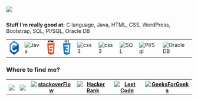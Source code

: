 <h1 align="left">
   <a href="https://git.io/typing-svg">
   <img src="https://readme-typing-svg.herokuapp.com?lines=Hello,+There!+👋;This+is+Rohit+shukla....;Nice+to+meet+you!&color=%23000000&size=28">
   </a>
</h1>
<p align="left"><b >Stuff I'm really good at:</b> C language, Java, HTML, CSS, WordPress, Bootstrap, SQL, Pl/SQL, Oracle DB</p>
<table>
   <tr>
      <td align="left">
         <a href="https://www.cprogramming.com/" target="_blank">
            <img src="https://raw.githubusercontent.com/devicons/devicon/master/icons/c/c-original.svg" alt="c" width="40" height="40"/> 
      </td>
      <td href="https://www.w3schools.com/java/" target="_blank"> <img src="https://cdn-icons-png.flaticon.com/512/226/226777.png" alt="Java" width="40" height="40"/> </td> 
      <td href="https://www.w3.org/html/" target="_blank"> <img src="https://raw.githubusercontent.com/devicons/devicon/master/icons/html5/html5-original-wordmark.svg" alt="html5" width="40" height="40"/> 
      <td href="https://www.w3schools.com/css/" target="_blank"> <img src="https://raw.githubusercontent.com/devicons/devicon/master/icons/css3/css3-original-wordmark.svg" alt="css3" width="40" height="40"/> </td> 
      <td href="https://wordpress.org/" target="_blank"> <img src="https://upload.wikimedia.org/wikipedia/commons/thumb/9/98/WordPress_blue_logo.svg/1200px-WordPress_blue_logo.svg.png" alt="css3" width="40" height="40"/> </td>
      <td href="https://getbootstrap.com/" target="_blank"> <img src="https://upload.wikimedia.org/wikipedia/commons/b/b2/Bootstrap_logo.svg" alt="css3" width="40" height="40"/> </td> 
      <td  href="https://www.w3schools.com/sql/" target="_blank"> <img src="https://w7.pngwing.com/pngs/167/148/png-transparent-microsoft-azure-sql-database-microsoft-sql-server-database-blue-text-logo-thumbnail.png" alt="SQL" width="40" height="40"/> </td>
      <td href="https://www.oracle.com/in/database/technologies/appdev/plsql.html" target="_blank"> <img src="https://blogger.googleusercontent.com/img/a/AVvXsEh_mh35oPtukNeOK87qLrdQ9XgMx3X3DElCDYFZ9VOJZp-92y3CsQfA3n92Ss8RCmOaGcCnz21yxyar3FkYMPsEvLEhQ8GIywqwThEiYWflk-Lk--EgSlPrDJ5JhN1SRITpXzvCHsSZetXz67Sx-u7fqY7QlYk30vZuc30GPdmHBYkBZv0gxMQnPzVC=s200" alt="Pl/Sql" width="50" height="50"/> 
      </td>
      <td href="https://www.oracle.com/in/index.html" target="_blank"> <img src="https://permaclipart.org/imagesvg/165444/" alt="Oracle DB" width="40" height="40"/> 
      </td></p> 
   </tr>
</table>
<h3 align="left" > Where to find me?</h3>

<table style="width:100%">
  <tr>
    <th><a href="mailto:rohitshukla5911@gmail.com" target="blank"><img height="30px" align="center" src="https://upload.wikimedia.org/wikipedia/commons/thumb/7/7e/Gmail_icon_%282020%29.svg/2560px-Gmail_icon_%282020%29.svg.png" /></a></th>
    <th><a href="https://www.linkedin.com/in/rohitshukla001" target="blank"><img height="40px" align="center" src="https://cdn-icons-png.flaticon.com/512/174/174857.png" /></a></th>    
    <th><a href="https://stackoverflow.com/users/17337182/rohit-shukla" target="_blank"><img alt="stackoverFlow" src="https://img.shields.io/badge/Stack_Overflow-FE7A16?style=for-the-badge&logo=stack-overflow&logoColor=white" /></th>
      <th><a href="https://www.hackerrank.com/rohitshukla001" target="_blank"><img alt="Hacker Rank" width="170px" src="https://uemkcp.github.io/images/Hackerrank-Logo.svg" /></th>
         <th><a href="https://leetcode.com/rohitshukla001/" target="_blank"><img alt="Leet Code" width="170px" src="https://assets.leetcode.com/static_assets/public/webpack_bundles/images/logo-dark.e99485d9b.svg" /></th>
        <th><a href="https://auth.geeksforgeeks.org/user/rohitshukla001" target="_blank"><img alt="GeeksForGeeks" width="170px" src="https://media.geeksforgeeks.org/wp-content/cdn-uploads/20200817185016/gfg_complete_logo_2x-min.png" />  </th>
  </tr>
</table>
